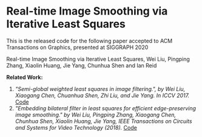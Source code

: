 # Real-time Image Smoothing via Iterative Least Squares
 This is the released code for the following paper accepted to ACM Transactions on Graphics, presented at SIGGRAPH 2020

 Real-time Image Smoothing via Iterative Least Squares, Wei Liu, Pingping Zhang, Xiaolin Huang, Jie Yang, Chunhua Shen and Ian Reid 
 
 **Related Work:**
 1. *"Semi-global weighted least squares in image filtering.", by Wei Liu, Xiaogang Chen, Chuanhua Shen, Zhi Liu, and Jie Yang. In ICCV 2017.* [Code](https://github.com/wliusjtu/Semi-Global-Weighted-Least-Squares-in-Image-Filtering)
 2. *"Embedding bilateral filter in least squares for efficient edge-preserving image smoothing." by Wei Liu, Pingping Zhang, Xiaogang Chen, Chunhua Shen, Xiaolin Huang, Jie Yang, IEEE Transactions on Circuits and Systems for Video Technology (2018).* [Code](https://github.com/wliusjtu/Embedding-Bilateral-Filter-in-Least-Squares-for-Efficient-Edge-preserving-Image-Smoothing)
